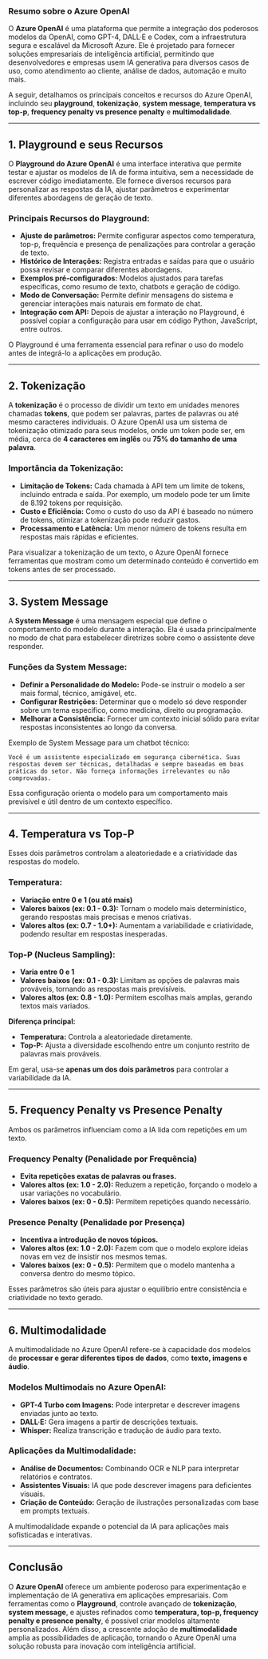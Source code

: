 ### **Resumo sobre o Azure OpenAI**  

O **Azure OpenAI** é uma plataforma que permite a integração dos poderosos modelos da OpenAI, como GPT-4, DALL·E e Codex, com a infraestrutura segura e escalável da Microsoft Azure. Ele é projetado para fornecer soluções empresariais de inteligência artificial, permitindo que desenvolvedores e empresas usem IA generativa para diversos casos de uso, como atendimento ao cliente, análise de dados, automação e muito mais.  

A seguir, detalhamos os principais conceitos e recursos do Azure OpenAI, incluindo seu **playground**, **tokenização**, **system message**, **temperatura vs top-p**, **frequency penalty vs presence penalty** e **multimodalidade**.  

---

## **1. Playground e seus Recursos**  

O **Playground do Azure OpenAI** é uma interface interativa que permite testar e ajustar os modelos de IA de forma intuitiva, sem a necessidade de escrever código imediatamente. Ele fornece diversos recursos para personalizar as respostas da IA, ajustar parâmetros e experimentar diferentes abordagens de geração de texto.  

### **Principais Recursos do Playground:**  

- **Ajuste de parâmetros:** Permite configurar aspectos como temperatura, top-p, frequência e presença de penalizações para controlar a geração de texto.  
- **Histórico de Interações:** Registra entradas e saídas para que o usuário possa revisar e comparar diferentes abordagens.  
- **Exemplos pré-configurados:** Modelos ajustados para tarefas específicas, como resumo de texto, chatbots e geração de código.  
- **Modo de Conversação:** Permite definir mensagens do sistema e gerenciar interações mais naturais em formato de chat.  
- **Integração com API:** Depois de ajustar a interação no Playground, é possível copiar a configuração para usar em código Python, JavaScript, entre outros.  

O Playground é uma ferramenta essencial para refinar o uso do modelo antes de integrá-lo a aplicações em produção.  

---

## **2. Tokenização**  

A **tokenização** é o processo de dividir um texto em unidades menores chamadas **tokens**, que podem ser palavras, partes de palavras ou até mesmo caracteres individuais. O Azure OpenAI usa um sistema de tokenização otimizado para seus modelos, onde um token pode ser, em média, cerca de **4 caracteres em inglês** ou **75% do tamanho de uma palavra**.  

### **Importância da Tokenização:**  
- **Limitação de Tokens:** Cada chamada à API tem um limite de tokens, incluindo entrada e saída. Por exemplo, um modelo pode ter um limite de 8.192 tokens por requisição.  
- **Custo e Eficiência:** Como o custo do uso da API é baseado no número de tokens, otimizar a tokenização pode reduzir gastos.  
- **Processamento e Latência:** Um menor número de tokens resulta em respostas mais rápidas e eficientes.  

Para visualizar a tokenização de um texto, o Azure OpenAI fornece ferramentas que mostram como um determinado conteúdo é convertido em tokens antes de ser processado.  

---

## **3. System Message**  

A **System Message** é uma mensagem especial que define o comportamento do modelo durante a interação. Ela é usada principalmente no modo de chat para estabelecer diretrizes sobre como o assistente deve responder.  

### **Funções da System Message:**  
- **Definir a Personalidade do Modelo:** Pode-se instruir o modelo a ser mais formal, técnico, amigável, etc.  
- **Configurar Restrições:** Determinar que o modelo só deve responder sobre um tema específico, como medicina, direito ou programação.  
- **Melhorar a Consistência:** Fornecer um contexto inicial sólido para evitar respostas inconsistentes ao longo da conversa.  

Exemplo de System Message para um chatbot técnico:  

```
Você é um assistente especializado em segurança cibernética. Suas respostas devem ser técnicas, detalhadas e sempre baseadas em boas práticas do setor. Não forneça informações irrelevantes ou não comprovadas.
```  

Essa configuração orienta o modelo para um comportamento mais previsível e útil dentro de um contexto específico.  

---

## **4. Temperatura vs Top-P**  

Esses dois parâmetros controlam a aleatoriedade e a criatividade das respostas do modelo.  

### **Temperatura:**  
- **Variação entre 0 e 1 (ou até mais)**  
- **Valores baixos (ex: 0.1 - 0.3):** Tornam o modelo mais determinístico, gerando respostas mais precisas e menos criativas.  
- **Valores altos (ex: 0.7 - 1.0+):** Aumentam a variabilidade e criatividade, podendo resultar em respostas inesperadas.  

### **Top-P (Nucleus Sampling):**  
- **Varia entre 0 e 1**  
- **Valores baixos (ex: 0.1 - 0.3):** Limitam as opções de palavras mais prováveis, tornando as respostas mais previsíveis.  
- **Valores altos (ex: 0.8 - 1.0):** Permitem escolhas mais amplas, gerando textos mais variados.  

**Diferença principal:**  
- **Temperatura:** Controla a aleatoriedade diretamente.  
- **Top-P:** Ajusta a diversidade escolhendo entre um conjunto restrito de palavras mais prováveis.  

Em geral, usa-se **apenas um dos dois parâmetros** para controlar a variabilidade da IA.  

---

## **5. Frequency Penalty vs Presence Penalty**  

Ambos os parâmetros influenciam como a IA lida com repetições em um texto.  

### **Frequency Penalty (Penalidade por Frequência)**  
- **Evita repetições exatas de palavras ou frases.**  
- **Valores altos (ex: 1.0 - 2.0):** Reduzem a repetição, forçando o modelo a usar variações no vocabulário.  
- **Valores baixos (ex: 0 - 0.5):** Permitem repetições quando necessário.  

### **Presence Penalty (Penalidade por Presença)**  
- **Incentiva a introdução de novos tópicos.**  
- **Valores altos (ex: 1.0 - 2.0):** Fazem com que o modelo explore ideias novas em vez de insistir nos mesmos temas.  
- **Valores baixos (ex: 0 - 0.5):** Permitem que o modelo mantenha a conversa dentro do mesmo tópico.  

Esses parâmetros são úteis para ajustar o equilíbrio entre consistência e criatividade no texto gerado.  

---

## **6. Multimodalidade**  

A multimodalidade no Azure OpenAI refere-se à capacidade dos modelos de **processar e gerar diferentes tipos de dados**, como **texto, imagens e áudio**.  

### **Modelos Multimodais no Azure OpenAI:**  
- **GPT-4 Turbo com Imagens:** Pode interpretar e descrever imagens enviadas junto ao texto.  
- **DALL·E:** Gera imagens a partir de descrições textuais.  
- **Whisper:** Realiza transcrição e tradução de áudio para texto.  

### **Aplicações da Multimodalidade:**  
- **Análise de Documentos:** Combinando OCR e NLP para interpretar relatórios e contratos.  
- **Assistentes Visuais:** IA que pode descrever imagens para deficientes visuais.  
- **Criação de Conteúdo:** Geração de ilustrações personalizadas com base em prompts textuais.  

A multimodalidade expande o potencial da IA para aplicações mais sofisticadas e interativas.  

---

## **Conclusão**  

O **Azure OpenAI** oferece um ambiente poderoso para experimentação e implementação de IA generativa em aplicações empresariais. Com ferramentas como o **Playground**, controle avançado de **tokenização**, **system message**, e ajustes refinados como **temperatura, top-p, frequency penalty e presence penalty**, é possível criar modelos altamente personalizados. Além disso, a crescente adoção de **multimodalidade** amplia as possibilidades de aplicação, tornando o Azure OpenAI uma solução robusta para inovação com inteligência artificial.